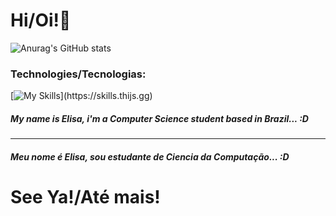 # Hi/Oi!💫
![Anurag's GitHub stats](https://github-readme-stats.vercel.app/api?username=elisasader&show_icons=true&bg_color=00000000)

### Technologies/Tecnologias:
[![My Skills](https://skills.thijs.gg/icons?i=nodejs,py,react,git,html,css,)](https://skills.thijs.gg)

#####        My name is Elisa, i'm a Computer Science student based in Brazil... :D
-----
##### Meu nome é Elisa, sou estudante de Ciencia da Computação... :D
        
# See Ya!/Até mais!
